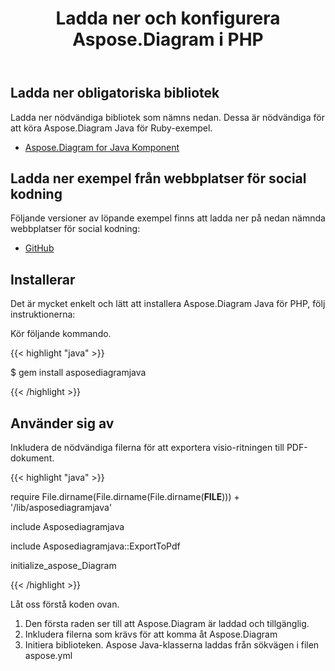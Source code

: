 ﻿---
title: Ladda ner och konfigurera Aspose.Diagram i PHP
type: docs
weight: 10
url: /sv/java/download-and-configure-aspose-diagram-in-php/
---
## **Ladda ner obligatoriska bibliotek**
Ladda ner nödvändiga bibliotek som nämns nedan. Dessa är nödvändiga för att köra Aspose.Diagram Java för Ruby-exempel.

- [Aspose.Diagram for Java Komponent](https://repository.aspose.com/webapp/#/artifacts/browse/tree/General/repo/com/aspose/aspose-diagram)
## **Ladda ner exempel från webbplatser för social kodning**
Följande versioner av löpande exempel finns att ladda ner på nedan nämnda webbplatser för social kodning:

- [GitHub](https://github.com/asposediagram/Aspose.Diagram-for-Java/tree/master/Plugins/Aspose_Diagram_Java_for_PHP)
## **Installerar**
Det är mycket enkelt och lätt att installera Aspose.Diagram Java för PHP, följ instruktionerna:

Kör följande kommando.

{{< highlight "java" >}}

 $ gem install asposediagramjava

{{< /highlight >}}
## **Använder sig av**
Inkludera de nödvändiga filerna för att exportera visio-ritningen till PDF-dokument.

{{< highlight "java" >}}

 require File.dirname(File.dirname(File.dirname(__FILE__))) + '/lib/asposediagramjava'

include Asposediagramjava

include Asposediagramjava::ExportToPdf

initialize_aspose_Diagram

{{< /highlight >}}

Låt oss förstå koden ovan.

1. Den första raden ser till att Aspose.Diagram är laddad och tillgänglig.
1. Inkludera filerna som krävs för att komma åt Aspose.Diagram
1. Initiera biblioteken. Aspose Java-klasserna laddas från sökvägen i filen aspose.yml
